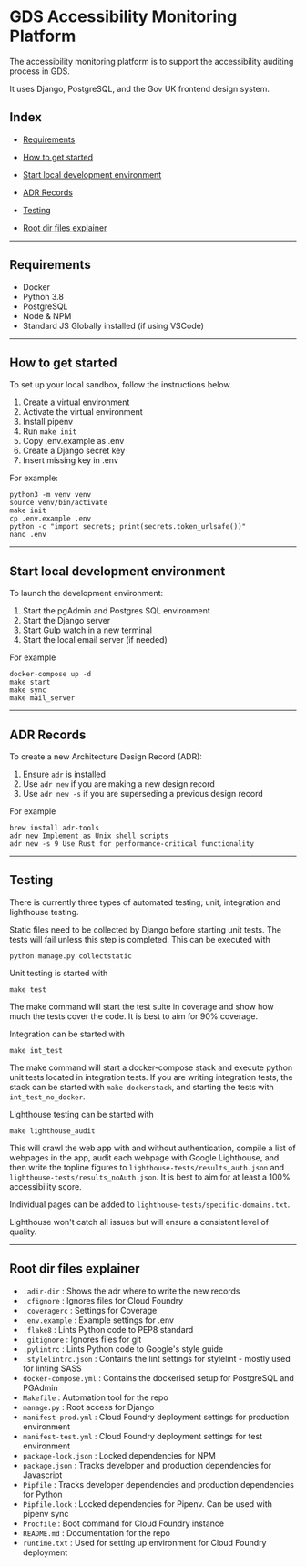 # GDS Accessibility Monitoring Platform

The accessibility monitoring platform is to support the accessibility auditing process in GDS.

It uses Django, PostgreSQL, and the Gov UK frontend design system.

## Index    

- [Requirements](#Requirements)

- [How to get started](#How-to-get-started)

- [Start local development environment](#Start-local-development-environment)

- [ADR Records](#ADR-Records)

- [Testing](#Testing)

- [Root dir files explainer](#Root-dir-files-explainer)

---
## Requirements

- Docker
- Python 3.8
- PostgreSQL
- Node & NPM
- Standard JS Globally installed (if using VSCode)

---
## How to get started

To set up your local sandbox, follow the instructions below.

1. Create a virtual environment
2. Activate the virtual environment
3. Install pipenv
4. Run `make init`
5. Copy .env.example as .env
6. Create a Django secret key
6. Insert missing key in .env

For example:

```
python3 -m venv venv
source venv/bin/activate
make init
cp .env.example .env
python -c "import secrets; print(secrets.token_urlsafe())"
nano .env
```
---
## Start local development environment

To launch the development environment:

1. Start the pgAdmin and Postgres SQL environment
2. Start the Django server
3. Start Gulp watch in a new terminal
4. Start the local email server (if needed)

For example

```
docker-compose up -d
make start
make sync
make mail_server
```
---
## ADR Records

To create a new Architecture Design Record (ADR):

1. Ensure `adr` is installed
2. Use `adr new` if you are making a new design record
3. Use `adr new -s` if you are superseding a previous design record

For example

```
brew install adr-tools
adr new Implement as Unix shell scripts
adr new -s 9 Use Rust for performance-critical functionality
```
---
## Testing

There is currently three types of automated testing; unit, integration and lighthouse testing. 

Static files need to be collected by Django before starting unit tests. The tests will fail unless this step is completed. This can be executed with

```
python manage.py collectstatic
```

Unit testing is started with

```
make test
```

The make command will start the test suite in coverage and show how much the tests cover the code. It is best to aim for 90% coverage.

Integration can be started with 

```
make int_test
```

The make command will start a docker-compose stack and execute python unit tests located in integration tests. If you are writing integration tests, the stack can be started with `make dockerstack`, and starting the tests with `int_test_no_docker`.

Lighthouse testing can be started with

```
make lighthouse_audit
```

This will crawl the web app with and without authentication, compile a list of webpages in the app, audit each webpage with Google Lighthouse, and then write the topline figures to `lighthouse-tests/results_auth.json` and `lighthouse-tests/results_noAuth.json`. It is best to aim for at least a 100% accessibility score.

Individual pages can be added to `lighthouse-tests/specific-domains.txt`.

Lighthouse won't catch all issues but will ensure a consistent level of quality.

---

## Root dir files explainer

- `.adir-dir` : Shows the adr where to write the new records
- `.cfignore` : Ignores files for Cloud Foundry
- `.coveragerc` : Settings for Coverage
- `.env.example` : Example settings for .env
- `.flake8` : Lints Python code to PEP8 standard
- `.gitignore` : Ignores files for git
- `.pylintrc` : Lints Python code to Google's style guide
- `.stylelintrc.json` : Contains the lint settings for stylelint - mostly used for linting SASS
- `docker-compose.yml` : Contains the dockerised setup for PostgreSQL and PGAdmin
- `Makefile` : Automation tool for the repo
- `manage.py` : Root access for Django
- `manifest-prod.yml` : Cloud Foundry deployment settings for production environment
- `manifest-test.yml` : Cloud Foundry deployment settings for test environment
- `package-lock.json` : Locked dependencies for NPM
- `package.json` : Tracks developer and production dependencies for Javascript
- `Pipfile` : Tracks developer dependencies and production dependencies for Python
- `Pipfile.lock` : Locked dependencies for Pipenv. Can be used with pipenv sync
- `Procfile` : Boot command for Cloud Foundry instance
- `README.md` : Documentation for the repo
- `runtime.txt` : Used for setting up environment for Cloud Foundry deployment
